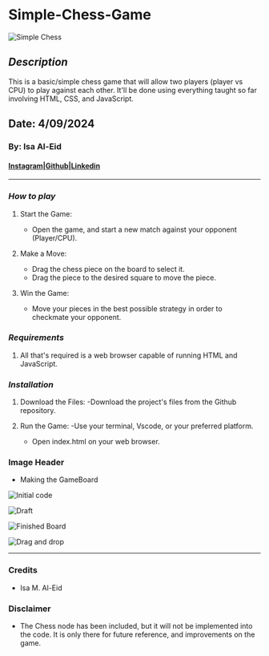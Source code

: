 # Simple-Chess-Game

![Simple Chess](https://i.imgur.com/RvG0bMo.png)

## **_Description_**

This is a basic/simple chess game that will allow two players (player vs CPU)  to play against each other.
It'll be done using everything taught so far involving HTML, CSS, and JavaScript.

## Date: 4/09/2024

### By: Isa Al-Eid

#### [Instagram](https://www.instagram.com/isa_aleid/?hl=en)|[Github](https://github.com/IsaAlEid)|[Linkedin](https://www.linkedin.com/in/isa-al-eid-478bb130a/)

---

### **_How to play_**

1. Start the Game:
   - Open the game, and start a new match against your opponent (Player/CPU).
  
2. Make a Move:
   - Drag the chess piece on the board to select it.
   - Drag the piece to the desired square to move the piece.

3. Win the Game:
   - Move your pieces in the best possible strategy in order to checkmate your opponent.

### **_Requirements_**

 1. All that's required is a web browser capable of running HTML and JavaScript.
  
### **_Installation_**

  1. Download the Files:
    -Download the project's files from the Github repository.

  2. Run the Game:
     -Use your terminal, Vscode, or your preferred platform.
     - Open index.html on your web browser.

 ### Image Header


- Making the GameBoard

![Initial code](https://i.imgur.com/khij4SX.png)

![Draft](https://i.imgur.com/8eUDsAP.png)

![Finished Board](https://i.imgur.com/l1q8xp8.png)

![Drag and drop](https://i.imgur.com/YzScCDB.png)
 
---

### Credits

- Isa M. Al-Eid

### Disclaimer 

- The Chess node has been included, but it will not be implemented into the code. It is only there for future reference, and improvements on the game.